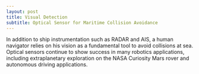 ```yaml
---
layout: post
title: Visual Detection
subtitle: Optical Sensor for Maritime Collision Avoidance
---
```


In addition to ship instrumentation such as RADAR and AIS, a human navigator relies on his vision as a fundamental tool to avoid collisions at sea. Optical sensors continue to show success in many robotics applications, including extraplanetary exploration on the NASA Curiosity Mars rover and autonomous driving applications.
